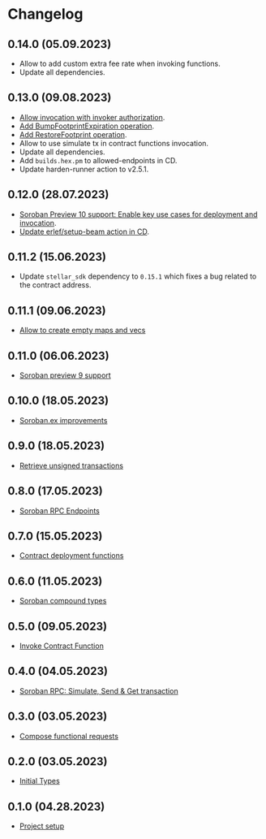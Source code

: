 # Changelog

## 0.14.0 (05.09.2023)

- Allow to add custom extra fee rate when invoking functions.
- Update all dependencies.

## 0.13.0 (09.08.2023)

- [Allow invocation with invoker authorization](https://github.com/kommitters/soroban.ex/issues/103).
- [Add BumpFootprintExpiration operation](https://github.com/kommitters/soroban.ex/issues/104).
- [Add RestoreFootprint operation](https://github.com/kommitters/soroban.ex/issues/105).
- Allow to use simulate tx in contract functions invocation.
- Update all dependencies.
- Add `builds.hex.pm` to allowed-endpoints in CD.
- Update harden-runner action to v2.5.1.

## 0.12.0 (28.07.2023)

- [Soroban Preview 10 support: Enable key use cases for deployment and invocation](https://github.com/kommitters/soroban.ex/issues/102).
- [Update erlef/setup-beam action in CD](https://github.com/kommitters/soroban.ex/pull/109).

## 0.11.2 (15.06.2023)

- Update `stellar_sdk` dependency to `0.15.1` which fixes a bug related to the contract address.

## 0.11.1 (09.06.2023)

- [Allow to create empty maps and vecs](https://github.com/kommitters/soroban.ex/pull/95)

## 0.11.0 (06.06.2023)

- [Soroban preview 9 support](https://github.com/kommitters/soroban.ex/issues/91)

## 0.10.0 (18.05.2023)

- [Soroban.ex improvements](https://github.com/kommitters/soroban.ex/issues/84)

## 0.9.0 (18.05.2023)

- [Retrieve unsigned transactions](https://github.com/kommitters/soroban.ex/issues/70)

## 0.8.0 (17.05.2023)

- [Soroban RPC Endpoints](https://github.com/kommitters/soroban.ex/issues/48)

## 0.7.0 (15.05.2023)

- [Contract deployment functions](https://github.com/kommitters/soroban.ex/issues/45)

## 0.6.0 (11.05.2023)

- [Soroban compound types](https://github.com/kommitters/soroban.ex/issues/43)

## 0.5.0 (09.05.2023)

- [Invoke Contract Function](https://github.com/kommitters/soroban.ex/issues/23)

## 0.4.0 (04.05.2023)

- [Soroban RPC: Simulate, Send & Get transaction](https://github.com/kommitters/soroban.ex/issues/16)

## 0.3.0 (03.05.2023)

- [Compose functional requests](https://github.com/kommitters/soroban.ex/issues/13)

## 0.2.0 (03.05.2023)

- [Initial Types](https://github.com/kommitters/soroban.ex/issues/9)

## 0.1.0 (04.28.2023)

- [Project setup](https://github.com/kommitters/soroban.ex/issues/1)
